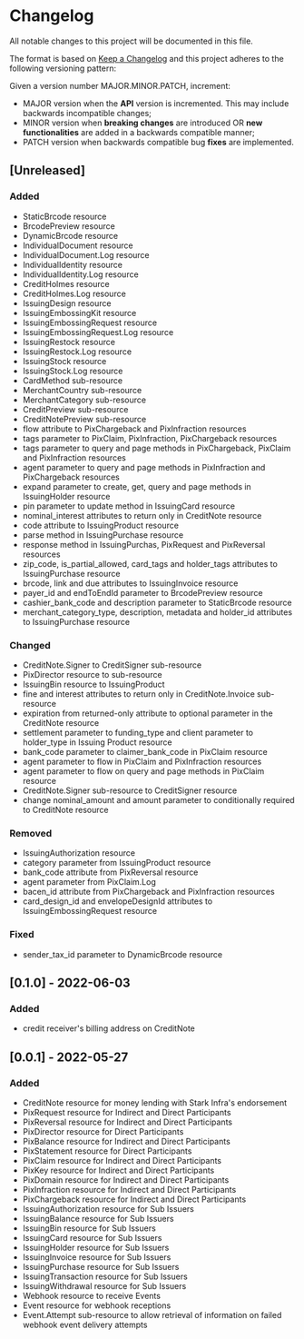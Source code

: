 # Changelog

All notable changes to this project will be documented in this file.

The format is based on [Keep a Changelog](https://keepachangelog.com/en/1.0.0/)
and this project adheres to the following versioning pattern:

Given a version number MAJOR.MINOR.PATCH, increment:

- MAJOR version when the **API** version is incremented. This may include backwards incompatible changes;
- MINOR version when **breaking changes** are introduced OR **new functionalities** are added in a backwards compatible manner;
- PATCH version when backwards compatible bug **fixes** are implemented.

## [Unreleased]
### Added
- StaticBrcode resource
- BrcodePreview resource
- DynamicBrcode resource
- IndividualDocument resource
- IndividualDocument.Log resource
- IndividualIdentity resource
- IndividualIdentity.Log resource
- CreditHolmes resource
- CreditHolmes.Log resource
- IssuingDesign resource
- IssuingEmbossingKit resource
- IssuingEmbossingRequest resource
- IssuingEmbossingRequest.Log resource
- IssuingRestock resource
- IssuingRestock.Log resource
- IssuingStock resource
- IssuingStock.Log resource
- CardMethod sub-resource
- MerchantCountry sub-resource
- MerchantCategory sub-resource
- CreditPreview sub-resource
- CreditNotePreview sub-resource
- flow attribute to PixChargeback and PixInfraction resources
- tags parameter to PixClaim, PixInfraction, PixChargeback resources
- tags parameter to query and page methods in PixChargeback, PixClaim and PixInfraction resources
- agent parameter to query and page methods in PixInfraction and PixChargeback resources
- expand parameter to create, get, query and page methods in IssuingHolder resource
- pin parameter to update method in IssuingCard resource
- nominal_interest attributes to return only in CreditNote resource
- code attribute to IssuingProduct resource
- parse method in IssuingPurchase resource
- response method in IssuingPurchas, PixRequest and PixReversal resources
- zip_code, is_partial_allowed, card_tags and holder_tags attributes to IssuingPurchase resource
- brcode, link and due attributes to IssuingInvoice resource
- payer_id and endToEndId parameter to BrcodePreview resource
- cashier_bank_code and description parameter to StaticBrcode resource
- merchant_category_type, description, metadata and holder_id attributes to IssuingPurchase resource
### Changed
- CreditNote.Signer to CreditSigner sub-resource
- PixDirector resource to sub-resource
- IssuingBin resource to IssuingProduct
- fine and interest attributes to return only in CreditNote.Invoice sub-resource
- expiration from returned-only attribute to optional parameter in the CreditNote resource
- settlement parameter to funding_type and client parameter to holder_type in Issuing Product resource
- bank_code parameter to claimer_bank_code in PixClaim resource
- agent parameter to flow in PixClaim and PixInfraction resources
- agent parameter to flow on query and page methods in PixClaim resource
- CreditNote.Signer sub-resource to CreditSigner resource
- change nominal_amount and amount parameter to conditionally required to CreditNote resource
### Removed
- IssuingAuthorization resource
- category parameter from IssuingProduct resource
- bank_code attribute from PixReversal resource
- agent parameter from PixClaim.Log
- bacen_id attribute from PixChargeback and PixInfraction resources
- card_design_id and envelopeDesignId attributes to IssuingEmbossingRequest resource
### Fixed
- sender_tax_id parameter to DynamicBrcode resource

## [0.1.0] - 2022-06-03
### Added
- credit receiver's billing address on CreditNote

## [0.0.1] - 2022-05-27
### Added
- CreditNote resource for money lending with Stark Infra's endorsement
- PixRequest resource for Indirect and Direct Participants
- PixReversal resource for Indirect and Direct Participants
- PixDirector resource for Direct Participants
- PixBalance resource for Indirect and Direct Participants
- PixStatement resource for Direct Participants
- PixClaim resource for Indirect and Direct Participants
- PixKey resource for Indirect and Direct Participants
- PixDomain resource for Indirect and Direct Participants
- PixInfraction resource for Indirect and Direct Participants
- PixChargeback resource for Indirect and Direct Participants
- IssuingAuthorization resource for Sub Issuers
- IssuingBalance resource for Sub Issuers
- IssuingBin resource for Sub Issuers
- IssuingCard resource for Sub Issuers
- IssuingHolder resource for Sub Issuers
- IssuingInvoice resource for Sub Issuers
- IssuingPurchase resource for Sub Issuers
- IssuingTransaction resource for Sub Issuers
- IssuingWithdrawal resource for Sub Issuers
- Webhook resource to receive Events
- Event resource for webhook receptions
- Event.Attempt sub-resource to allow retrieval of information on failed webhook event delivery attempts
